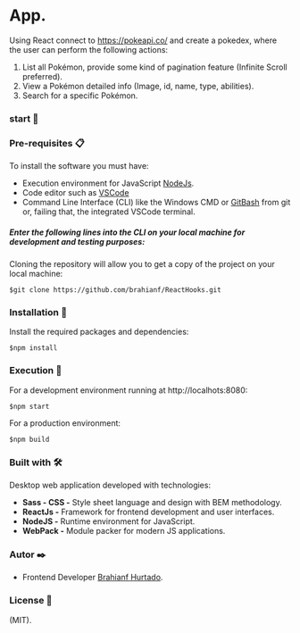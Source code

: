 # App.
Using React connect to https://pokeapi.co/ and create a pokedex, where the user can perform the
following actions:

1. List all Pokémon, provide some kind of pagination feature (Infinite Scroll preferred).
2. View a Pokémon detailed info (Image, id, name, type, abilities).
3. Search for a specific Pokémon.

### start 🚀

### Pre-requisites 📋
To install the software you must have:
* Execution environment for JavaScript [NodeJs](https://nodejs.org/es/).
* Code editor such as  [VSCode](https://code.visualstudio.com/) 
* Command Line Interface (CLI) like the Windows CMD or  [GitBash](https://git-scm.com/downloads) from git or, failing that, the integrated VSCode terminal.


##### Enter the following lines into the CLI on your local machine for development and testing purposes:

Cloning the repository will allow you to get a copy of the project on your local machine:
```
$git clone https://github.com/brahianf/ReactHooks.git
```
### Installation 🧰
Install the required packages and dependencies:
````
$npm install
````
### Execution 🔧
For a development environment running at http://localhots:8080:
```
$npm start
```
For a production environment:
```
$npm build
```

### Built with 🛠️
Desktop web application developed with technologies:

*  **Sass - CSS -** Style sheet language and design with BEM methodology.
*  **ReactJs -** Framework for frontend development and user interfaces.
*  **NodeJS -**  Runtime environment for JavaScript.
*  **WebPack -** Module packer for modern JS applications.

### Autor ✒️
* Frontend Developer [Brahianf Hurtado](https://github.com/brahianf).

### License 📄
(MIT).